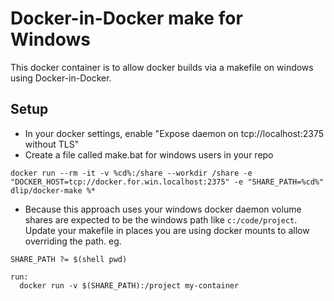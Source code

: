 # Docker-in-Docker make for Windows

This docker container is to allow docker builds via a makefile on windows using Docker-in-Docker.

## Setup

- In your docker settings, enable "Expose daemon on tcp://localhost:2375 without TLS"
- Create a file called make.bat for windows users in your repo

```
docker run --rm -it -v %cd%:/share --workdir /share -e "DOCKER_HOST=tcp://docker.for.win.localhost:2375" -e "SHARE_PATH=%cd%" dlip/docker-make %*
```

- Because this approach uses your windows docker daemon volume shares are expected to be the windows path like `c:/code/project`. Update your makefile in places you are using docker mounts to allow overriding the path. eg.

```
SHARE_PATH ?= $(shell pwd)

run:
  docker run -v $(SHARE_PATH):/project my-container
```

